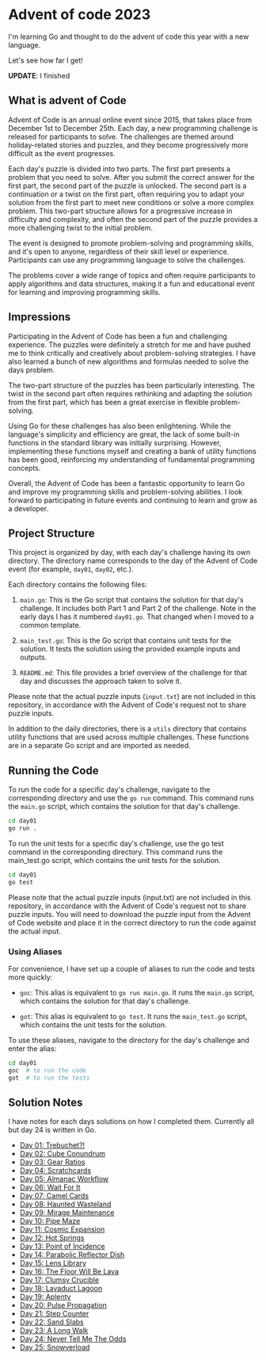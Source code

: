 # Advent of code 2023

I'm learning Go and thought to do the advent of code this year with a new language.

Let's see how far I get!  

**UPDATE**: I finished

## What is advent of Code

Advent of Code is an annual online event since 2015, that takes place from December 1st to December 25th. Each day, a new programming challenge is released for participants to solve. The challenges are themed around holiday-related stories and puzzles, and they become progressively more difficult as the event progresses.

Each day's puzzle is divided into two parts. The first part presents a problem that you need to solve. After you submit the correct answer for the first part, the second part of the puzzle is unlocked. The second part is a continuation or a twist on the first part, often requiring you to adapt your solution from the first part to meet new conditions or solve a more complex problem. This two-part structure allows for a progressive increase in difficulty and complexity, and often the second part of the puzzle provides a more challenging twist to the initial problem.

The event is designed to promote problem-solving and programming skills, and it's open to anyone, regardless of their skill level or experience. Participants can use any programming language to solve the challenges.

The problems cover a wide range of topics and often require participants to apply algorithms and data structures, making it a fun and educational event for learning and improving programming skills.


## Impressions

Participating in the Advent of Code has been a fun and challenging experience. The puzzles were definitely a stretch for me and have pushed me to think critically and creatively about problem-solving strategies.  I have also learned a bunch of new algorithms and formulas needed to solve the days problem.

The two-part structure of the puzzles has been particularly interesting. The twist in the second part often requires rethinking and adapting the solution from the first part, which has been a great exercise in flexible problem-solving.

Using Go for these challenges has also been enlightening. While the language's simplicity and efficiency are great, the lack of some built-in functions in the standard library was initially surprising. However, implementing these functions myself and creating a bank of utility functions has been good, reinforcing my understanding of fundamental programming concepts.

Overall, the Advent of Code has been a fantastic opportunity to learn Go and improve my programming skills and problem-solving abilities. I look forward to participating in future events and continuing to learn and grow as a developer.


## Project Structure

This project is organized by day, with each day's challenge having its own directory. The directory name corresponds to the day of the Advent of Code event (for example, `day01`, `day02`, etc.). 

Each directory contains the following files:

1. `main.go`: This is the Go script that contains the solution for that day's challenge. It includes both Part 1 and Part 2 of the challenge.  Note in the early days I has it numbered `day01.go`.  That changed when I moved to a common template.

2. `main_test.go`: This is the Go script that contains unit tests for the solution. It tests the solution using the provided example inputs and outputs.

3. `README.md`: This file provides a brief overview of the challenge for that day and discusses the approach taken to solve it.

Please note that the actual puzzle inputs (`input.txt`) are not included in this repository, in accordance with the Advent of Code's request not to share puzzle inputs.

In addition to the daily directories, there is a `utils` directory that contains utility functions that are used across multiple challenges. These functions are in a separate Go script and are imported as needed.

## Running the Code

To run the code for a specific day's challenge, navigate to the corresponding directory and use the `go run` command. This command runs the `main.go` script, which contains the solution for that day's challenge.

```bash
cd day01
go run .
```

To run the unit tests for a specific day's challenge, use the go test command in the corresponding directory. This command runs the main_test.go script, which contains the unit tests for the solution.

```bash
cd day01
go test
```

Please note that the actual puzzle inputs (input.txt) are not included in this repository, in accordance with the Advent of Code's request not to share puzzle inputs. You will need to download the puzzle input from the Advent of Code website and place it in the correct directory to run the code against the actual input.

### Using Aliases

For convenience, I have set up a couple of aliases to run the code and tests more quickly:

- `goc`: This alias is equivalent to `go run main.go`. It runs the `main.go` script, which contains the solution for that day's challenge.

- `got`: This alias is equivalent to `go test`. It runs the `main_test.go` script, which contains the unit tests for the solution.

To use these aliases, navigate to the directory for the day's challenge and enter the alias:

```bash
cd day01
goc  # to run the code
got  # to run the tests
```




## Solution Notes

I have notes for each days solutions on how I completed them.  Currently all but day 24 is written in Go.

- [Day 01: Trebuchet?!](day01/README.md)
- [Day 02: Cube Conundrum](day02/README.md)
- [Day 03: Gear Ratios](day03/README.md)
- [Day 04: Scratchcards](day04/README.md)
- [Day 05: Almanac Workflow](day05/README.md)
- [Day 06: Wait For It](day06/README.md)
- [Day 07: Camel Cards](day07/README.md)
- [Day 08: Haunted Wasteland](day08/README.md)
- [Day 09: Mirage Maintenance](day09/README.md)
- [Day 10: Pipe Maze](day10/README.md)
- [Day 11: Cosmic Expansion](day11/README.md)
- [Day 12: Hot Springs](day12/README.md)
- [Day 13: Point of Incidence](day13/README.md)
- [Day 14: Parabolic Reflector Dish](day14/README.md)
- [Day 15: Lens Library](day15/README.md)
- [Day 16: The Floor Will Be Lava](day16/README.md)
- [Day 17: Clumsy Crucible](day17/README.md)
- [Day 18: Lavaduct Lagoon](day18/README.md)
- [Day 19: Aplenty](day19/README.md)
- [Day 20: Pulse Propagation](day20/README.md)
- [Day 21: Step Counter](day21/README.md)
- [Day 22: Sand Slabs](day22/README.md)
- [Day 23: A Long Walk](day23/README.md)
- [Day 24: Never Tell Me The Odds](day24/README.md)
- [Day 25: Snowverload](day25/README.md)
